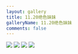```yaml
---
layout: gallery
title: 11.20绝色妹妹
galleryName: 11.20绝色妹妹
comments: false
---
```


<style>
#l_main {
  max-width: calc(100% - 1 * 240px);
  padding-left: 0px;
  float: left;
  -webkit-box-ordinal-group: 2;
  -moz-box-ordinal-group: 2;
  -ms-flex-order: 2;
  -webkit-order: 2;
  order: 2;
}
#l_main.no_sidebar {
    width: 100%;
    padding-right: 0;
    margin: auto;
}
#bottom {
  display: none;
}
#post-body p {
  display:flex;
  flex-wrap: wrap;
}
#post-body p img {
  width: 48%;
  margin: 5px;
}
</style>

![](https://gcore.jsdelivr.net/gh/txw1314/blog-img@main/晚晚晚儿呀/2021/11.20绝妹/202210062151423.jpg)
![](https://gcore.jsdelivr.net/gh/txw1314/blog-img@main/晚晚晚儿呀/2021/11.20绝妹/202210062151422.jpg)
![](https://gcore.jsdelivr.net/gh/txw1314/blog-img@main/晚晚晚儿呀/2021/11.20绝妹/202210062151421.jpg)
![](https://gcore.jsdelivr.net/gh/txw1314/blog-img@main/晚晚晚儿呀/2021/11.20绝妹/202210062151420.jpg)
